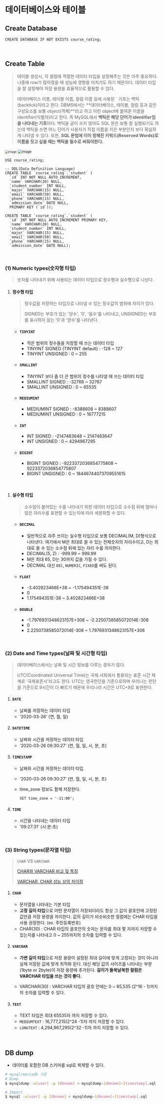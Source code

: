 # 데이터베이스와 테이블

## Create Database

```mysql
CREATE DATABASE IF NOT EXISTS course_rating;
```

<br/>

## Create Table

> 테이블 생성시, 각 컬럼에 적절한 데이터 타입을 설정해주는 것은 아주 중요하다. 나중에 row가 많아졌을 때 성능에 영향을 미치기도 하기 때문이다. 데이터 타입을 잘 설정해야 저장 용량을 효율적으로 활용할 수 있다.
>
> 데이터베이스 이름, 테이블 이름, 컬럼 이름 등에 사용된 \` 기호는 백틱(backtick)이라고 한다. DBMS에서는 **데이터베이스, 테이블, 컬럼 등과 같은 구성요소를 보통 object(객체)**라고 하고 이런 object에 붙여준 이름을 identifier(식별자)라고 한다. 즉 MySQL에서 **백틱은 해당 단어가 identifier임을 나타내는 기호**이다. 백틱을 굳이 쓰지 않아도 SQL 문은 보통 잘 실행되기도 하는데 백틱을 쓰면 어느 단어가 사용자가 직접 이름을 지은 부분인지 보다 확실하게 나타낼 수 있다. 또한, **SQL 문법에 이미 정해진 키워드(Reserved Words)로 이름을 짓고 싶을 때는 백틱을 필수로 써줘야한다.**

<img src="https://user-images.githubusercontent.com/64063767/113477030-3b9e7380-94ba-11eb-9648-1eaf9f16d8d5.png" alt="image" style="zoom: 67%;" />

<img src="https://user-images.githubusercontent.com/64063767/113477061-6b4d7b80-94ba-11eb-866f-1a5426dc83de.png" alt="image" style="zoom: 80%;" />

```mysql
USE course_rating;

-- DDL(Data Definition Language)
CREATE TABLE `course_rating`.`student` (
  `id` INT NOT NULL AUTO_INCREMENT,
  `name` VARCHAR(20) NULL,
  `student_number` INT NULL,
  `major` VARCHAR(15) NULL,
  `email` VARCHAR(50) NULL,
  `phone` VARCHAR(15) NULL,
  `admission_date` DATE NULL,
  PRIMARY KEY (`id`));
  
CREATE TABLE `course_rating`.`student` (
  `id` INT NOT NULL AUTO_INCREMENT PRIMARY KEY,
  `name` VARCHAR(20) NULL,
  `student_number` INT NULL,
  `major` VARCHAR(15) NULL,
  `email` VARCHAR(50) NULL,
  `phone` VARCHAR(15) NULL,
  `admission_date` DATE NULL);
```

<br/>

### (1) Numeric types(숫자형 타입)

> 숫자를 나타내기 위해 사용되는 데이터 타입으로 정수형과 실수형으로 나뉜다.

1. #### 정수형 타입

   > 정수값을 저장하는 타입으로 나타낼 수 있는 정수값의 범위에 차이가 있다.
   >
   > SIGNED는 부호가 있는 '양수', '0', '음수'를 나타내고, UNSIGNED는 부호를 표시하지 않는 '0'과 '양수'를 나타낸다.

   - #### `TINYINT`

     - 작은 범위의 정수들을 저장할 때 쓰는 데이터 타입
     - TINYINT SIGNED (TINYINT default) : -128 ~ 127
     - TINYINT UNSIGNED : 0 ~ 255

   - #### `SMALLINT`

     - TINYINT 보다 좀 더 큰 범위의 정수를 나타낼 때 쓰는 데이터 타입
     - SMALLINT SIGNED : -32768 ~ 32767
     - SMALLINT UNSIGNED : 0 ~ 65535

   - #### `MEDIUMINT`

     - MEDIUMINT SIGNED : -8388608 ~ 8388607
     - MEDIUMINT UNSIGNED : 0 ~ 16777215

   - #### `INT`

     - INT SIGNED : -2147483648 ~ 2147483647
     - INT UNSIGNED : 0 ~ 4294967295

   - #### `BIGINT`

     - BIGINT SIGNED : -9223372036854775808 ~ 9223372036854775807
     - BIGINT UNSIGNED : 0 ~ 18446744073709551615

<br/>

1. #### 실수형 타입

   > 소수점이 붙어있는 수를 나타내기 위한 데이터 타입으로 소수점 뒤에 얼마나 많은 자리수를 표현할 수 있는지에 따라 세분화할 수 있다.

   - #### `DECIMAL`

     - 일반적으로 자주 쓰이는 실수형 타입으로 보통 DECIMAL(M, D)형식으로 나타낸다. 여기에서 M은 최대로 쓸 수 있는 전체숫자의 자리수이고, D는 최대로 쓸 수 있는 소수점 뒤에 있는 자리 수를 의미한다.
     - DECIMAL(5, 2) : -999.99 ~ 999.99
     - M은 최대 65, D는 30까지 값을 가질 수 있다.
     - DECIMAL 대신 `DEC`, `NUMERIC`, `FIXED`를 써도 된다.

   - #### `FLOAT`

     - -3.402823466E+38 ~ -1.175494351E-38
     - 0
     - 1.175494351E-38 ~ 3.402823466E+38

   - #### `DOUBLE`

     - -1.7976931348623157E+308 ~ -2.2250738585072014E-308
     - 0
     - 2.2250738585072014E-308 ~ 1.7976931348623157E+308

<br/>

### (2) Date and Time types(날짜 및 시간형 타입)

> 데이터베이스에서는 날짜 및 시간 정보를 다루는 경우가 많다.
>
> UTC(Coordinated Universal Time)는 국제 사회에서 통용되는 표준 시간 체계로 '국제표준시'라고도 한다. UTC는 영국런던을 기준으로하며 우리나는 런던을 기준으로 9시간이 더 빠르기 때문에 우리나라 시간은 UTC+9로 표현한다.

1. #### `DATE`

   - 날짜를 저장하는 데이터 타입
   - '2020-03-26' (연, 월, 일)

2. #### `DATETIME`

   - 날짜와 시간을 저장하는 데이터 타입
   - '2020-03-26 09:30:27' (연, 월, 일, 시, 분, 초)

3. #### `TIMESTAMP`

   - 날짜와 시간을 저장하는 데이터 타입

   - '2020-03-26 09:30:27' (연, 월, 일, 시, 분, 초)

   - time_zone 정보도 함께 저장한다.

     ```mysql
     SET time_zone = '-11:00';
     ```

4. #### `TIME`

   - 시간을 나타내는 데이터 타입
   - '09:27:31' (시:분:초)

<br/>

### (3) String types(문자열 타입)

> `CHAR` VS `VARCHAR`
>
> [CHAR와 VARCHAR 비교 및 특징](https://goodgid.github.io/JS-char-vs-varchar/)
>
> [VARCHAR, CHAR 성능 상의 차이점](https://dog-foot-story.tistory.com/100)

1. #### `CHAR`

   - 문자열을 나타내는 기본 타입
   - **고정 길이 타입**으로 어떤 문자열이 저장되더라도 항상 그 값이 괄호안에 고정된 값만큼 저장 용량을 차지한다. 값의 길이가 비슷비슷한 컬럼에는 CHAR 타입을 사용 권장한다. 
     (ex. 주민등록번호)
   - CHAR(30) : CHAR 타입의 괄호안의 숫자는 문자를 최대 몇 자까지 저장할 수 있는지를 나타내고 0 ~ 255까지의 숫자를 입력할 수 있다.

2. #### `VARCHAR`

   - **가변 길이 타입**으로 저장 용량이 설정된 최대 길이에 맞게 고정되는 것이 아니라 실제 저장된 값에 맞게 최적화 된다. 대신 해당 값의 사이즈를 나타내는 부분(1byte or 2byte)이 저장 용량에 추가된다. **길이가 들쑥날쑥한 컬럼은 VARCHAR 타입을 쓰는 것이 좋다.**

   - VARCHAR(30) : VARCHAR 타입의 괄호 안에는 0 ~ 65,535 (2^16 - 1)까지 의 숫자를 입력할 수 있다.

3. #### `TEXT`

   - TEXT 타입은 최대 65535자 까지 저장할 수 있다.
   - `MEDIUMTEXT` : 16,777,215(2^24 -1)자 까지 저장할 수 있다.
   - `LONGTEXT` : 4,294,967,295(2^32 -1)자 까지 저장할 수 있다.

<br/>

## DB dump

- 데이터를 포함한 DB 스키마를 sql로 복제할 수 있다.

``` bash
# mysql/mariadb 기준
# Dump
$ mysqldump -u[user] -p [dbname] > mysqldump-[dbname]-[timestamp].sql

# Import
$ mysql -u[user] -p [dbname] < mysqldump-[dbname]-[timestamp].sql
```

